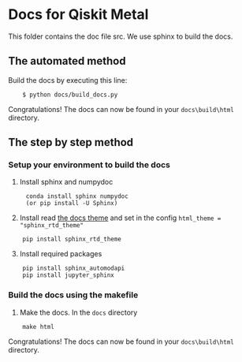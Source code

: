 ﻿# Docs for Qiskit Metal

This folder contains the doc file src. We use sphinx to build the docs.

## The automated method

Build the docs by executing this line:
```
    $ python docs/build_docs.py
```
Congratulations!  The docs can now be found in your `docs\build\html` directory.

## The step by step method

### Setup your environment to build the docs

1. Install sphinx and numpydoc
``` 
	 conda install sphinx numpydoc
	 (or pip install -U Sphinx)
```

2. Install read [the docs theme](https://github.com/rtfd/sphinx_rtd_theme) and set in the config `html_theme = "sphinx_rtd_theme"`
``` 
	pip install sphinx_rtd_theme
```

3. Install required packages
``` 
	pip install sphinx_automodapi
	pip install jupyter_sphinx
```

### Build the docs using the makefile

1. Make the docs.  In the `docs` directory 
```
	make html
```

Congratulations!  The docs can now be found in your `docs\build\html` directory.
